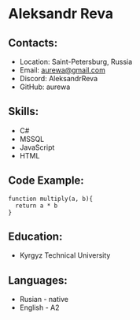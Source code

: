 # Aleksandr Reva
## Contacts:
* Location: Saint-Petersburg, Russia
* Email: aurewa@gmail.com
* Discord: AleksandrReva
* GitHub: aurewa
## Skills:
* C#
* MSSQL
* JavaScript
* HTML
## Code Example:
```
function multiply(a, b){
  return a * b
}

```
## Education:
* Kyrgyz Technical University
## Languages:
* Rusian  - native
* English - A2